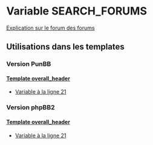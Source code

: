 # Variable SEARCH_FORUMS
[Explication sur le forum des forums](http://forum.forumactif.com/t294113-listing-des-variables#SEARCH_FORUMS)
## Utilisations dans les templates
### Version PunBB
#### [Template overall_header](punbb/overall_header.md)
* [Variable à la ligne 21](../punbb/overall_header.tpl#L21)
### Version phpBB2
#### [Template overall_header](subsilver/overall_header.md)
* [Variable à la ligne 21](../subsilver/overall_header.tpl#L21)